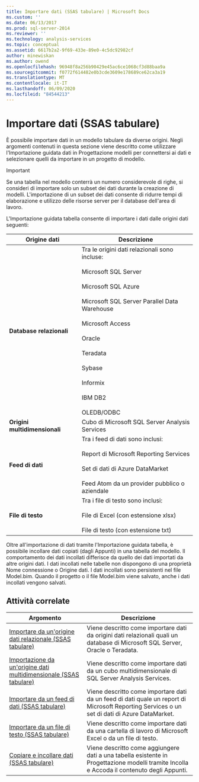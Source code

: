 ```yaml
---
title: Importare dati (SSAS tabulare) | Microsoft Docs
ms.custom: ''
ms.date: 06/13/2017
ms.prod: sql-server-2014
ms.reviewer: ''
ms.technology: analysis-services
ms.topic: conceptual
ms.assetid: 6617b2a2-9f69-433e-89e0-4c5dc92982cf
author: minewiskan
ms.author: owend
ms.openlocfilehash: 96948f8a256b90429e45ac6ce1068cf3d88baa9a
ms.sourcegitcommit: f0772f614482e0b3cde3609e178689ce62ca3a19
ms.translationtype: MT
ms.contentlocale: it-IT
ms.lasthandoff: 06/09/2020
ms.locfileid: "84544213"
---
```

# <a name="import-data-ssas-tabular"></a>Importare dati (SSAS tabulare)
  È possibile importare dati in un modello tabulare da diverse origini. Negli argomenti contenuti in questa sezione viene descritto come utilizzare l'Importazione guidata dati in Progettazione modelli per connettersi ai dati e selezionare quelli da importare in un progetto di modello.  
  
> [!IMPORTANT]  
>  Se una tabella nel modello conterrà un numero considerevole di righe, si consideri di importare solo un subset dei dati durante la creazione di modelli. L'importazione di un subset dei dati consente di ridurre tempi di elaborazione e utilizzo delle risorse server per il database dell'area di lavoro.  
  
 L'Importazione guidata tabella consente di importare i dati dalle origini dati seguenti:  
  
|**Origine dati**|**Descrizione**|  
|---------------------|---------------------|  
|**Database relazionali**|Tra le origini dati relazionali sono incluse:<br /><br /> Microsoft SQL Server<br /><br /> Microsoft SQL Azure<br /><br /> Microsoft SQL Server Parallel Data Warehouse<br /><br /> Microsoft Access<br /><br /> Oracle<br /><br /> Teradata<br /><br /> Sybase<br /><br /> Informix<br /><br /> IBM DB2<br /><br /> OLEDB/ODBC|  
|**Origini multidimensionali**|Cubo di Microsoft SQL Server Analysis Services|  
|**Feed di dati**|Tra i feed di dati sono inclusi:<br /><br /> Report di Microsoft Reporting Services<br /><br /> Set di dati di Azure DataMarket<br /><br /> Feed Atom da un provider pubblico o aziendale|  
|**File di testo**|Tra i file di testo sono inclusi:<br /><br /> File di Excel (con estensione xlsx)<br /><br /> File di testo (con estensione txt)|  
  
 Oltre all'importazione di dati tramite l'Importazione guidata tabella, è possibile incollare dati copiati (dagli Appunti) in una tabella del modello. Il comportamento dei dati incollati differisce da quello dei dati importati da altre origini dati. I dati incollati nelle tabelle non dispongono di una proprietà Nome connessione o Origine dati. I dati incollati sono persistenti nel file Model.bim. Quando il progetto o il file Model.bim viene salvato, anche i dati incollati vengono salvati.  
  
## <a name="related-tasks"></a>Attività correlate  
  
|Argomento|Descrizione|  
|-----------|-----------------|  
|[Importare da un'origine dati relazionale &#40;SSAS tabulare&#41;](import-from-a-relational-data-source-ssas-tabular.md)|Viene descritto come importare dati da origini dati relazionali quali un database di Microsoft SQL Server, Oracle o Teradata.|  
|[Importazione da un'origine dati multidimensionale &#40;SSAS tabulare&#41;](import-from-a-multidimensional-data-source-ssas-tabular.md)|Viene descritto come importare dati da un cubo multidimensionale di SQL Server Analysis Services.|  
|[Importare da un feed di dati &#40;SSAS tabulare&#41;](import-from-a-data-feed-ssas-tabular.md)|Viene descritto come importare dati da un feed di dati quale un report di Microsoft Reporting Services o un set di dati di Azure DataMarket.|  
|[Importare da un file di testo &#40;SSAS tabulare&#41;](import-from-a-text-file-ssas-tabular.md)|Viene descritto come importare dati da una cartella di lavoro di Microsoft Excel o da un file di testo.|  
|[Copiare e incollare dati &#40;SSAS tabulare&#41;](copy-and-paste-data-ssas-tabular.md)|Viene descritto come aggiungere dati a una tabella esistente in Progettazione modelli tramite Incolla e Accoda il contenuto degli Appunti.|  
  
  
